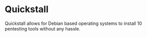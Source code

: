 # Quickstall
Quickstall allows for Debian based operating systems to install 10 pentesting tools without any hassle.
